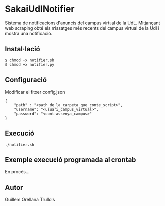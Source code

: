 # SakaiUdlNotifier
Sistema de notificacions d'anuncis del campus virtual de la UdL.
Mitjançant web scraping obté els missatges més recents del campus virtual de la Udl i mostra una notificació.

## Instal·lació

```
$ chmod +x notifier.sh
$ chmod +x notifier.py
```

## Configuració

Modificar el fitxer config.json

```
{
    "path" : "<path_de_la_carpeta_que_conte_script>",
    "username": "<usuari_campus_virtual>",
    "password": "<contrassenya_campus>"
}
```

## Execució
```
./notifier.sh
```

## Exemple execució programada al crontab
En procés...

## Autor 
Guillem Orellana Trullols